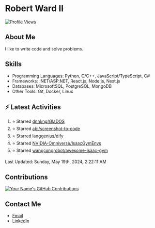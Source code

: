
# Robert Ward II

[![Profile Views](https://komarev.com/ghpvc/?username=Robert-W-Ward)](https://github.com/Robert-W-Ward)

## About Me
I like to write code and solve problems.

## Skills
- Programming Languages: Python, C/C++, JavaScript/TypeScript, C#
- Frameworks: .NET/ASP.NET, React.js, Node.js, Next.js
- Databases: MicrosoftSQL, PostgreSQL, MongoDB
- Other Tools: Git, Docker, Linux

## :zap: Latest Activities
<!--RECENT_ACTIVITY:start-->
1. ⭐ Starred [dnhkng/GlaDOS](https://github.com/dnhkng/GlaDOS)
2. ⭐ Starred [abi/screenshot-to-code](https://github.com/abi/screenshot-to-code)
3. ⭐ Starred [langgenius/dify](https://github.com/langgenius/dify)
4. ⭐ Starred [NVIDIA-Omniverse/IsaacGymEnvs](https://github.com/NVIDIA-Omniverse/IsaacGymEnvs)
5. ⭐ Starred [wangcongrobot/awesome-isaac-gym](https://github.com/wangcongrobot/awesome-isaac-gym)
<!--RECENT_ACTIVITY:end-->

<!--RECENT_ACTIVITY:last_update-->
Last Updated: Sunday, May 19th, 2024, 2:22:11 AM
<!--RECENT_ACTIVITY:last_update_end-->

<!--END_SECTIN:activity-->
## Contributions
[![Your Name's GitHub Contributions](https://github-readme-streak-stats.herokuapp.com/?user=Robert-W-Ward&theme=radical)](https://github.com/your-username)

## Contact Me
- [Email](mailto:robertwesleyward2019@gmail.com)
- [LinkedIn](https://linkedin.com/in/https://www.linkedin.com/in/robert-ward-ii/)
